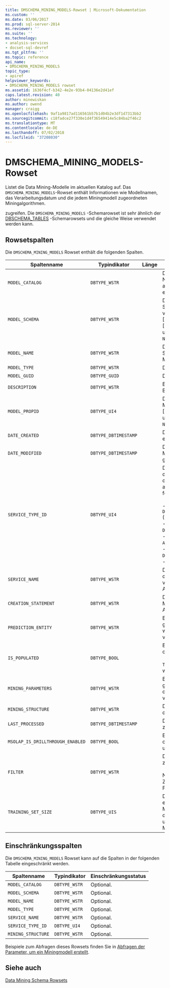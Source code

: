 ```yaml
---
title: DMSCHEMA_MINING_MODELS-Rowset | Microsoft-Dokumentation
ms.custom: ''
ms.date: 03/06/2017
ms.prod: sql-server-2014
ms.reviewer: ''
ms.suite: ''
ms.technology:
- analysis-services
- docset-sql-devref
ms.tgt_pltfrm: ''
ms.topic: reference
api_name:
- DMSCHEMA_MINING_MODELS
topic_type:
- apiref
helpviewer_keywords:
- DMSCHEMA_MINING_MODELS rowset
ms.assetid: 1636f4cf-b342-4e2e-93b4-04136e2d41ef
caps.latest.revision: 40
author: minewiskan
ms.author: owend
manager: craigg
ms.openlocfilehash: 9af1a9817ad116561b57b1d04b2e3df1d7313bb2
ms.sourcegitcommit: c18fadce27f330e1d4f36549414e5c84ba2f46c2
ms.translationtype: MT
ms.contentlocale: de-DE
ms.lasthandoff: 07/02/2018
ms.locfileid: "37208030"
---
```

# <a name="dmschemaminingmodels-rowset"></a>DMSCHEMA_MINING_MODELS-Rowset
  Listet die Data Mining-Modelle im aktuellen Katalog auf. Das `DMSCHEMA_MINING_MODELS`-Rowset enthält Informationen wie Modellnamen, das Verarbeitungsdatum und die jedem Miningmodell zugeordneten Miningalgorithmen.  
  
 zugreifen. Die `DMSCHEMA_MINING_MODELS` -Schemarowset ist sehr ähnlich der [DBSCHEMA_TABLES](../ole-db/dbschema-tables-rowset.md) -Schemarowsets und die gleiche Weise verwendet werden kann.  
  
## <a name="rowset-columns"></a>Rowsetspalten  
 Die `DMSCHEMA_MINING_MODELS` Rowset enthält die folgenden Spalten.  
  
|Spaltenname|Typindikator|Länge|Description|  
|-----------------|--------------------|------------|-----------------|  
|`MODEL_CATALOG`|`DBTYPE_WSTR`||Der Katalogname. Wird mit dem Namen der Datenbank aufgefüllt, von der das Modell ein Element ist.|  
|`MODEL_SCHEMA`|`DBTYPE_WSTR`||Der nicht gekennzeichnete Schemaname. Die Spalte wird von [!INCLUDE[msCoName](../../../includes/msconame-md.md)] [!INCLUDE[ssNoVersion](../../../includes/ssnoversion-md.md)] [!INCLUDE[ssASnoversion](../../../includes/ssasnoversion-md.md)] nicht unterstützt, sie enthält immer `NULL`.|  
|`MODEL_NAME`|`DBTYPE_WSTR`||Der Miningmodellname. Diese Spalte enthält den Namen des Miningmodells und ist nie leer.|  
|`MODEL_TYPE`|`DBTYPE_WSTR`||Der Modelltyp.|  
|`MODEL_GUID`|`DBTYPE_GUID`||Der GUID des Modells.|  
|`DESCRIPTION`|`DBTYPE_WSTR`||Eine benutzerfreundliche Beschreibung des Modells.|  
|`MODEL_PROPID`|`DBTYPE_UI4`||Die Eigenschaften-ID des Modells. Die Spalte wird von [!INCLUDE[ssASnoversion](../../../includes/ssasnoversion-md.md)] nicht unterstützt, sie enthält immer `NULL`.|  
|`DATE_CREATED`|`DBTYPE_DBTIMESTAMP`||Das Datum, an dem das Modell erstellt wurde.|  
|`DATE_MODIFIED`|`DBTYPE_DBTIMESTAMP`||Das Datum, an dem die Modelldefinition zuletzt geändert wurde.|  
|`SERVICE_TYPE_ID`|`DBTYPE_UI4`||Die Enumeration, die den von dem Modell verwendeten Typ des Data Mining-Algorithmus angibt. Dieser Typ kann folgende Werte besitzen:<br /><br /> -   `DM_SERVICETYPE_CLASSIFICATION` (1)<br />-   `DM_SERVICETYPE_SEGMENTATION`(2)<br />-   `DM_SERVICETYPE_ ASSOCIATION`(4)<br />-   `DM_SERVICETYPE_ DENSITY_ESTIMATE`(8)<br />-   `DM_SERVICETYPE_SEQUENCE`(16)|  
|`SERVICE_NAME`|`DBTYPE_WSTR`||Der anbieterspezifische Name des von dem Modell verwendeten Data Mining-Algorithmus.|  
|`CREATION_STATEMENT`|`DBTYPE_WSTR`||Die für die Erstellung des Miningmodells verwendete Anweisung.|  
|`PREDICTION_ENTITY`|`DBTYPE_WSTR`||Eine durch Trennzeichen getrennte Liste, die angibt, welche Miningspalten vorhergesagt werden können.|  
|`IS_POPULATED`|`DBTYPE_BOOL`||Ein boolesches Flag, das angibt, ob das Modell aufgefüllt wurde.<br /><br /> `TRUE` Wenn das Modell aufgefüllt wurde, andernfalls `FALSE`.|  
|`MINING_PARAMETERS`|`DBTYPE_WSTR`||Eine durch Trennzeichen getrennte Liste der Parameter, die beim Erstellen des Modells verwendet wurden.|  
|`MINING_STRUCTURE`|`DBTYPE_WSTR`||Die ID der Miningstruktur, auf der das Modell basiert.|  
|`LAST_PROCESSED`|`DBTYPE_DBTIMESTAMP`||Das Datum, an dem das Modell zuletzt geändert wurde.|  
|`MSOLAP_IS_DRILLTHROUGH_ENABLED`|`DBTYPE_BOOL`||Ein boolesches Flag, das angibt, ob das Modell Drillthrough unterstützt.|  
|`FILTER`|`DBTYPE_WSTR`||Der dem Miningmodell zugeordnete Filterausdruck.<br /><br /> NULL oder eine leere Zeichenfolge gibt an, dass kein Filter angewendet wird.|  
|`TRAINING_SET_SIZE`|`DBTYPE_UIS`||Die Anzahl der Fälle, in denen enthalten sind, in der Mining-Modelltraining, legen Sie nach der Verarbeitung der Struktur und nachdem alle Filter für das Modell angewendet wurden.|  
  
## <a name="restriction-columns"></a>Einschränkungsspalten  
 Die `DMSCHEMA_MINING_MODELS` Rowset kann auf die Spalten in der folgenden Tabelle eingeschränkt werden.  
  
|Spaltenname|Typindikator|Einschränkungsstatus|  
|-----------------|--------------------|-----------------------|  
|`MODEL_CATALOG`|`DBTYPE_WSTR`|Optional.|  
|`MODEL_SCHEMA`|`DBTYPE_WSTR`|Optional.|  
|`MODEL_NAME`|`DBTYPE_WSTR`|Optional.|  
|`MODEL_TYPE`|`DBTYPE_WSTR`|Optional.|  
|`SERVICE_NAME`|`DBTYPE_WSTR`|Optional.|  
|`SERVICE_TYPE_ID`|`DBTYPE_UI4`|Optional.|  
|`MINING_STRUCTURE`|`DBTYPE_WSTR`|Optional.|  
  
 Beispiele zum Abfragen dieses Rowsets finden Sie in [Abfragen der Parameter, um ein Miningmodell erstellt](../../data-mining/query-the-parameters-used-to-create-a-mining-model.md).  
  
## <a name="see-also"></a>Siehe auch  
 [Data Mining Schema Rowsets](../../schema-rowsets/data-mining/data-mining-schema-rowsets.md) 
  
  

